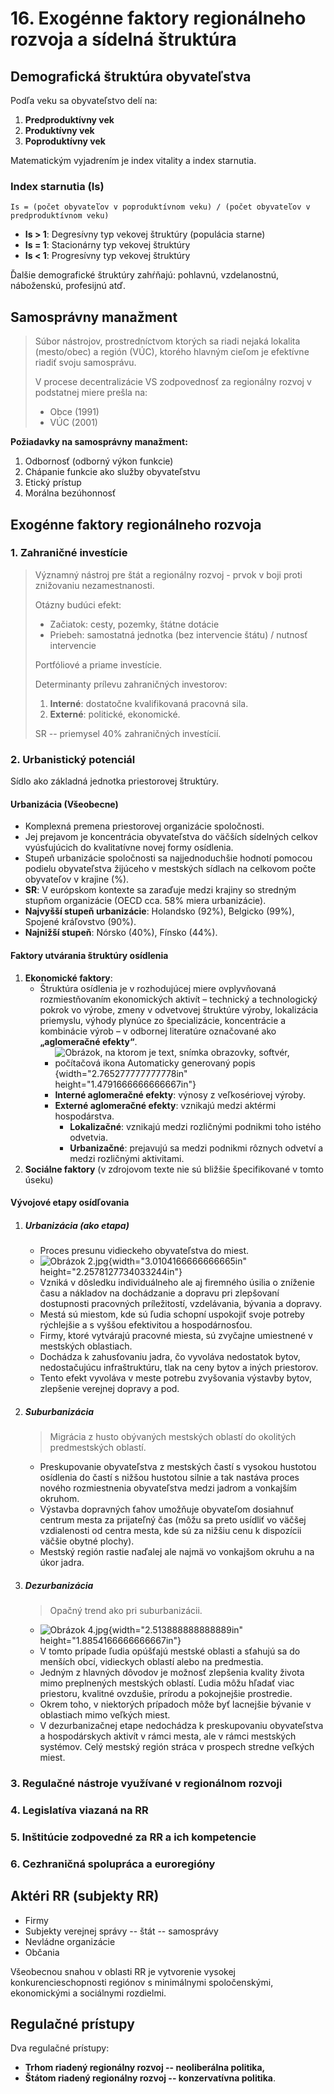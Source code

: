 # 16. Exogénne faktory regionálneho rozvoja a sídelná štruktúra

## Demografická štruktúra obyvateľstva

Podľa veku sa obyvateľstvo delí na:
1.  **Predproduktívny vek**
2.  **Produktívny vek**
3.  **Poproduktívny vek**

Matematickým vyjadrením je index vitality a index starnutia.

### Index starnutia (Is)

`Is = (počet obyvateľov v poproduktívnom veku) / (počet obyvateľov v predproduktívnom veku)`

-   **Is > 1**: Degresívny typ vekovej štruktúry (populácia starne)
-   **Is = 1**: Stacionárny typ vekovej štruktúry
-   **Is < 1**: Progresívny typ vekovej štruktúry

Ďalšie demografické štruktúry zahŕňajú: pohlavnú, vzdelanostnú, náboženskú, profesijnú atď.

## Samosprávny manažment

> Súbor nástrojov, prostredníctvom ktorých sa riadi nejaká lokalita (mesto/obec) a región (VÚC), ktorého hlavným cieľom je efektívne riadiť svoju samosprávu.
> 
> V procese decentralizácie VS zodpovednosť za regionálny rozvoj v podstatnej miere prešla na:
> - Obce (1991)
> - VÚC (2001)

**Požiadavky na samosprávny manažment:**
1.  Odbornosť (odborný výkon funkcie)
2.  Chápanie funkcie ako služby obyvateľstvu
3.  Etický prístup
4.  Morálna bezúhonnosť

## Exogénne faktory regionálneho rozvoja

### 1. Zahraničné investície

> Významný nástroj pre štát a regionálny rozvoj - prvok v boji proti znižovaniu nezamestnanosti.
> 
> Otázny budúci efekt:
> - Začiatok: cesty, pozemky, štátne dotácie
> - Priebeh: samostatná jednotka (bez intervencie štátu) / nutnosť intervencie
> 
> Portfóliové a priame investície.
> 
> Determinanty prílevu zahraničných investorov:
> 1. **Interné**: dostatočne kvalifikovaná pracovná sila.
> 2. **Externé**: politické, ekonomické.
> 
> SR -- priemysel 40% zahraničných investícií.

### 2. Urbanistický potenciál

Sídlo ako základná jednotka priestorovej štruktúry.

#### Urbanizácia (Všeobecne)
-   Komplexná premena priestorovej organizácie spoločnosti.
-   Jej prejavom je koncentrácia obyvateľstva do väčších sídelných celkov vyúsťujúcich do kvalitatívne novej formy osídlenia.
-   Stupeň urbanizácie spoločnosti sa najjednoduchšie hodnotí pomocou podielu obyvateľstva žijúceho v mestských sídlach na celkovom počte obyvateľov v krajine (%).
-   **SR**: V európskom kontexte sa zaraďuje medzi krajiny so stredným stupňom organizácie (OECD cca. 58% miera urbanizácie).
-   **Najvyšší stupeň urbanizácie**: Holandsko (92%), Belgicko (99%), Spojené kráľovstvo (90%).
-   **Najnižší stupeň**: Nórsko (40%), Fínsko (44%).

#### Faktory utvárania štruktúry osídlenia
1.  **Ekonomické faktory**:
    -   Štruktúra osídlenia je v rozhodujúcej miere ovplyvňovaná rozmiestňovaním ekonomických aktivít – technický a technologický pokrok vo výrobe, zmeny v odvetvovej štruktúre výroby, lokalizácia priemyslu, výhody plynúce zo špecializácie, koncentrácie a kombinácie výrob – v odbornej literatúre označované ako **„aglomeračné efekty“**.
        -   ![Obrázok, na ktorom je text, snímka obrazovky, softvér, počítačová ikona Automaticky generovaný popis](media/image12.png){width="2.765277777777778in" height="1.4791666666666667in"}
        -   **Interné aglomeračné efekty**: výnosy z veľkosériovej výroby.
        -   **Externé aglomeračné efekty**: vznikajú medzi aktérmi hospodárstva.
            -   **Lokalizačné**: vznikajú medzi rozličnými podnikmi toho istého odvetvia.
            -   **Urbanizačné**: prejavujú sa medzi podnikmi rôznych odvetví a medzi rozličnými aktivitami.
2.  **Sociálne faktory** (v zdrojovom texte nie sú bližšie špecifikované v tomto úseku)

#### Vývojové etapy osídľovania

1.  ##### Urbanizácia (ako etapa)
    -   Proces presunu vidieckeho obyvateľstva do miest.
    -   ![Obrázok 2.jpg](media/image13.jpeg){width="3.0104166666666665in" height="2.2578127734033244in"}
    -   Vzniká v dôsledku individuálneho ale aj firemného úsilia o zníženie času a nákladov na dochádzanie a dopravu pri zlepšovaní dostupnosti pracovných príležitostí, vzdelávania, bývania a dopravy.
    -   Mestá sú miestom, kde sú ľudia schopní uspokojiť svoje potreby rýchlejšie a s vyššou efektivitou a hospodárnosťou.
    -   Firmy, ktoré vytvárajú pracovné miesta, sú zvyčajne umiestnené v mestských oblastiach.
    -   Dochádza k zahusťovaniu jadra, čo vyvoláva nedostatok bytov, nedostačujúcu infraštruktúru, tlak na ceny bytov a iných priestorov.
    -   Tento efekt vyvoláva v meste potrebu zvyšovania výstavby bytov, zlepšenie verejnej dopravy a pod.

2.  ##### Suburbanizácia
    > Migrácia z husto obývaných mestských oblastí do okolitých predmestských oblastí.
    -   Preskupovanie obyvateľstva z mestských častí s vysokou hustotou osídlenia do častí s nižšou hustotou silnie a tak nastáva proces nového rozmiestnenia obyvateľstva medzi jadrom a vonkajším okruhom.
    -   Výstavba dopravných ťahov umožňuje obyvateľom dosiahnuť centrum mesta za prijateľný čas (môžu sa preto usídliť vo väčšej vzdialenosti od centra mesta, kde sú za nižšiu cenu k dispozícii väčšie obytné plochy).
    -   Mestský región rastie naďalej ale najmä vo vonkajšom okruhu a na úkor jadra.

3.  ##### Dezurbanizácia
    > Opačný trend ako pri suburbanizácii.
    -   ![Obrázok 4.jpg](media/image14.jpeg){width="2.513888888888889in" height="1.8854166666666667in"}
    -   V tomto prípade ľudia opúšťajú mestské oblasti a sťahujú sa do menších obcí, vidieckych oblastí alebo na predmestia.
    -   Jedným z hlavných dôvodov je možnosť zlepšenia kvality života mimo preplnených mestských oblastí. Ľudia môžu hľadať viac priestoru, kvalitné ovzdušie, prírodu a pokojnejšie prostredie.
    -   Okrem toho, v niektorých prípadoch môže byť lacnejšie bývanie v oblastiach mimo veľkých miest.
    -   V dezurbanizačnej etape nedochádza k preskupovaniu obyvateľstva a hospodárskych aktivít v rámci mesta, ale v rámci mestských systémov. Celý mestský región stráca v prospech stredne veľkých miest.

### 3. Regulačné nástroje využívané v regionálnom rozvoji

### 4. Legislatíva viazaná na RR

### 5. Inštitúcie zodpovedné za RR a ich kompetencie

### 6. Cezhraničná spolupráca a euroregióny

## Aktéri RR (subjekty RR)

-   Firmy
-   Subjekty verejnej správy -- štát -- samosprávy
-   Nevládne organizácie
-   Občania

Všeobecnou snahou v oblasti RR je vytvorenie vysokej konkurencieschopnosti regiónov s minimálnymi spoločenskými, ekonomickými a sociálnymi rozdielmi.

## Regulačné prístupy

Dva regulačné prístupy:
-   **Trhom riadený regionálny rozvoj -- neoliberálna politika,**
-   **Štátom riadený regionálny rozvoj -- konzervatívna politika**.
